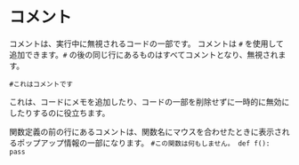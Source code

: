 # コメント
コメントは、実行中に無視されるコードの一部です。
コメントは `#` を使用して追加できます。`#` の後の同じ行にあるものはすべてコメントとなり、無視されます。

`#これはコメントです`

これは、コードにメモを追加したり、コードの一部を削除せずに一時的に無効にしたりするのに役立ちます。

関数定義の前の行にあるコメントは、関数名にマウスを合わせたときに表示されるポップアップ情報の一部になります。
`#この関数は何もしません。
def f():
    pass`